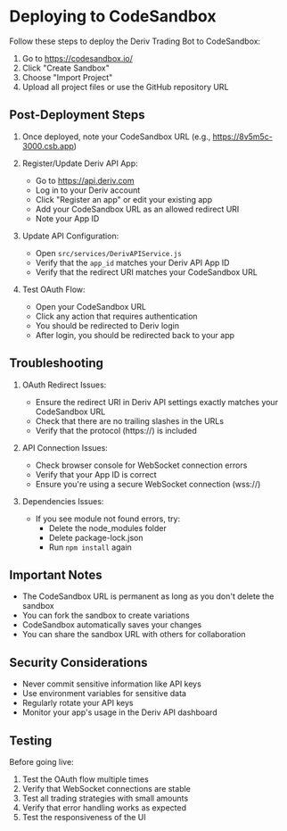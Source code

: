 # Deploying to CodeSandbox

Follow these steps to deploy the Deriv Trading Bot to CodeSandbox:

1. Go to https://codesandbox.io/
2. Click "Create Sandbox"
3. Choose "Import Project"
4. Upload all project files or use the GitHub repository URL

## Post-Deployment Steps

1. Once deployed, note your CodeSandbox URL (e.g., https://8v5m5c-3000.csb.app)

2. Register/Update Deriv API App:
   - Go to https://api.deriv.com
   - Log in to your Deriv account
   - Click "Register an app" or edit your existing app
   - Add your CodeSandbox URL as an allowed redirect URI
   - Note your App ID

3. Update API Configuration:
   - Open `src/services/DerivAPIService.js`
   - Verify that the `app_id` matches your Deriv API App ID
   - Verify that the redirect URI matches your CodeSandbox URL

4. Test OAuth Flow:
   - Open your CodeSandbox URL
   - Click any action that requires authentication
   - You should be redirected to Deriv login
   - After login, you should be redirected back to your app

## Troubleshooting

1. OAuth Redirect Issues:
   - Ensure the redirect URI in Deriv API settings exactly matches your CodeSandbox URL
   - Check that there are no trailing slashes in the URLs
   - Verify that the protocol (https://) is included

2. API Connection Issues:
   - Check browser console for WebSocket connection errors
   - Verify that your App ID is correct
   - Ensure you're using a secure WebSocket connection (wss://)

3. Dependencies Issues:
   - If you see module not found errors, try:
     - Delete the node_modules folder
     - Delete package-lock.json
     - Run `npm install` again

## Important Notes

- The CodeSandbox URL is permanent as long as you don't delete the sandbox
- You can fork the sandbox to create variations
- CodeSandbox automatically saves your changes
- You can share the sandbox URL with others for collaboration

## Security Considerations

- Never commit sensitive information like API keys
- Use environment variables for sensitive data
- Regularly rotate your API keys
- Monitor your app's usage in the Deriv API dashboard

## Testing

Before going live:
1. Test the OAuth flow multiple times
2. Verify that WebSocket connections are stable
3. Test all trading strategies with small amounts
4. Verify that error handling works as expected
5. Test the responsiveness of the UI
